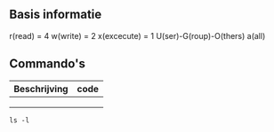 ## Basis informatie
r(read) = 4
w(write) = 2
x(excecute) = 1
U(ser)-G(roup)-O(thers)
a(all)


## Commando's 
| Beschrijving   |  code |
|---|---|
|  |   | 
|   |   | 
|   |   | 


```console 
ls -l

```
